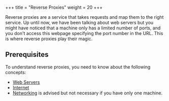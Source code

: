 +++
title = "Reverse Proxies"
weight = 20
+++

Reverse proxies are a service that takes requests and map them to the right service. Up until now, we have been talking about web servers but you might have noticed that a machine only has a limited number of ports, and you don't access this webpage specifying the port number in the URL. This is where reverse proxies play their magic.

## Prerequisites

To understand reverse proxies, you need to know about the following concepts:
- [Web Servers](/docs/coreconcepts/web-server)
- [Internet](/docs/coreconcepts/internet)
- [Networking](/docs/coreconcepts/networking) is advised but not necessary if you have only one machine.

